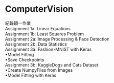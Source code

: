 # ComputerVision  
紀錄碩一作業  
Assignment 1a: Linear Equations  
Assignment 1b: Least Squares Problem  
Assignment 2a: Image Processing & Face Detection  
Assignment 2b: Data Statistics  
Assignment 3a: Fashion-MNIST with Keras  
•Model Fitting  
•Save Checkpoints  
Assignment 3b: KaggleDogs and Cats Dataset  
•Create NumpyFiles from Images  
•Model Fitting with Keras





